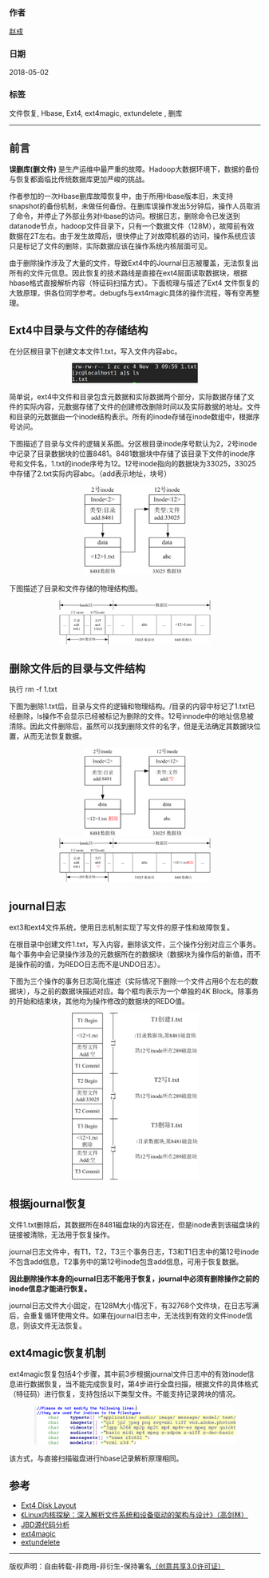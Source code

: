 ### 作者
[赵成](https://github.com/ChengXiaoZ)

### 日期               
2018-05-02

### 标签
文件恢复, Hbase, Ext4, ext4magic, extundelete , 删库

----


## 前言
**误删库(删文件)** 是生产运维中最严重的故障。Hadoop大数据环境下，数据的备份与恢复都面临比传统数据库更加严峻的挑战。

作者参加的一次Hbase删库故障恢复中，由于所用Hbase版本旧，未支持snapshot的备份机制，未做任何备份。在删库误操作发出5分钟后，操作人员取消了命令，并停止了外部业务对Hbase的访问。根据日志，删除命令已发送到datanode节点，hadoop文件目录下，只有一个数据文件（128M），故障前有效数据在2T左右。由于发生故障后，很快停止了对故障机器的访问，操作系统应该只是标记了文件的删除，实际数据应该在操作系统内核层面可见。

由于删除操作涉及了大量的文件，导致Ext4中的Journal日志被覆盖，无法恢复出所有的文件元信息。因此恢复的技术路线是直接在ext4层面读取数据块，根据hbase格式直接解析内容（特征码扫描方式）。下面梳理与描述了Ext4 文件恢复的大致原理，供各位同学参考。debugfs与ext4magic具体的操作流程，等有空再整理。

## Ext4中目录与文件的存储结构

在分区根目录下创建文本文件1.txt，写入文件内容abc。
<div align=center><img width="50%" height="50%" src="https://raw.githubusercontent.com/ChengXiaoZ/docs/master/media/2018-05-02-dir.png"/></div>

简单说，ext4中文件和目录包含元数据和实际数据两个部分，实际数据存储了文件的实际内容，元数据存储了文件的创建修改删除时间以及实际数据的地址。文件和目录的元数据由一个inode结构表示。所有的inode存储在inode数组中，根据序号访问。

下图描述了目录与文件的逻辑关系图。分区根目录inode序号默认为2，2号inode中记录了目录数据块的位置8481。8481数据块中存储了该目录下文件的inode序号和文件名，1.txt的inode序号为12。12号inode指向的数据块为33025，33025中存储了2.txt实际内容abc。（add表示地址，块号）

<div align=center><img width="40%" height="40%" src="https://raw.githubusercontent.com/ChengXiaoZ/docs/master/media/2018-05-02-create-file-dir.png"/></div>

下图描述了目录和文件存储的物理结构图。
<div align=center><img width="60%" height="50%" src="https://raw.githubusercontent.com/ChengXiaoZ/docs/master/media/2018-05-02-create-file-dir-block.png"/></div>

## 删除文件后的目录与文件结构

执行 rm -f 1.txt

下图为删除1.txt后，目录与文件的逻辑和物理结构。/目录的内容中标记了1.txt已经删除，ls操作不会显示已经被标记为删除的文件。12号innode中的地址信息被清除。因此文件删除后，虽然可以找到删除文件的名字，但是无法确定其数据块位置，从而无法恢复数据。

<div align=center><img width="40%" height="40%" src="https://raw.githubusercontent.com/ChengXiaoZ/docs/master/media/2018-05-02-del-file-dir.png"/></div>

<div align=center><img width="60%" height="60%" src="https://raw.githubusercontent.com/ChengXiaoZ/docs/master/media/2018-05-02-del-file-dir-block.png"/></div>

## journal日志
ext3和ext4文件系统，使用日志机制实现了写文件的原子性和故障恢复。

在根目录中创建文件1.txt，写入内容，删除该文件，三个操作分别对应三个事务。每个事务中会记录操作涉及的元数据所在的数据块（数据块为操作后的新值，而不是操作前的值，为REDO日志而不是UNDO日志）。

下图为三个操作的事务日志简化描述（实际情况下删除一个文件占用6个左右的数据块），与之前的数据块描述对应。每个框均表示为一个单独的4K Block。除事务的开始和结束块，其他均为操作修改的数据块的REDO值。

<div align=center><img width="50%" height="50%" src="https://raw.githubusercontent.com/ChengXiaoZ/docs/master/media/2018-05-02-journal.png"/></div>

## 根据journal恢复

文件1.txt删除后，其数据所在8481磁盘块的内容还在，但是inode表到该磁盘块的链接被清除，无法用于恢复操作。

journal日志文件中，有T1，T2，T3三个事务日志，T3和T1日志中的第12号inode不包含add信息，T2事务中的第12号inode包含add信息，可用于恢复数据。

**因此删除操作本身的journal日志不能用于恢复，journal中必须有删除操作之前的inode信息才能进行恢复。**

journal日志文件大小固定，在128M大小情况下，有32768个文件块，在日志写满后，会重复循环使用文件。如果在journal日志中，无法找到有效的文件inode信息，则该文件无法恢复。

## ext4magic恢复机制
ext4magic恢复包括4个步骤，其中前3步根据journal文件日志中的有效inode信息进行数据恢复，当不能完成恢复时，第4步进行全盘扫描，根据文件的具体格式（特征码）进行恢复，支持包括以下类型文件。不能支持记录跨块的情况。

<div align=center><img width="80%" height="80%" src="https://raw.githubusercontent.com/ChengXiaoZ/docs/master/media/2018-05-02-ext4magic.png"/></div>

该方式，与直接扫描磁盘进行hbase记录解析原理相同。

## 参考
* [Ext4 Disk Layout](https://ext4.wiki.kernel.org/index.php/Ext4_Disk_Layout)
* [《Linux内核探秘：深入解析文件系统和设备驱动的架构与设计》（高剑林）](https://www.amazon.cn/dp/B00IHSW38Y/)
* [JBD源代码分析](https://wenku.baidu.com/view/b7c2148bd0d233d4b14e695f.html)
* [ext4magic](https://sourceforge.net/projects/ext4magic/) 
* [extundelete](http://extundelete.sourceforge.net) 

----

版权声明：自由转载-非商用-非衍生-保持署名[（创意共享3.0许可证）](https://creativecommons.org/licenses/by-nc-nd/3.0/deed.zh)
